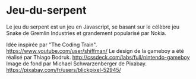 ﻿# Jeu-du-serpent
Le jeu du serpent est un jeu en Javascript, se basant sur le célèbre jeu Snake de Gremlin Industries et grandement popularisé par Nokia.

Idée inspirée par "The Coding Train". https://www.youtube.com/user/shiffman/
Le design de la gameboy a été réalisé par Thiago Bodruk. http://cssdeck.com/labs/full/nintendo-gameboy
Image de fond par Michael Schwarzenberger de Pixabay. https://pixabay.com/fr/users/blickpixel-52945/
